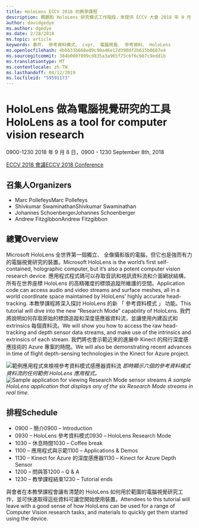 ```yaml
---
title: HoloLens ECCV 2018 的教學課程
description: 概觀和 HoloLens 研究模式工作階段，來提供 ECCV 大會 2018 年 9 月 8 日的排程。
author: davidgedye
ms.author: dgedye
ms.date: 2/28/2018
ms.topic: article
keywords: 事件、 參考資料模式、 cvpr、 電腦視覺、 參考資料、 HoloLens
ms.openlocfilehash: 4bbb33b668e09c90a46e17d390df2b615b0687e4
ms.sourcegitcommit: 384b0087899cd835a3a965f75c6f6c607c9edd1b
ms.translationtype: MT
ms.contentlocale: zh-TW
ms.lasthandoff: 04/12/2019
ms.locfileid: "59591173"
---
```

# <a name="hololens-as-a-tool-for-computer-vision-research"></a><span data-ttu-id="b1a88-104">HoloLens 做為電腦視覺研究的工具</span><span class="sxs-lookup"><span data-stu-id="b1a88-104">HoloLens as a tool for computer vision research</span></span>
<span data-ttu-id="b1a88-105">0900-1230 2018 年 9 月 8 日，</span><span class="sxs-lookup"><span data-stu-id="b1a88-105">0900 - 1230 September 8th, 2018</span></span>

[<span data-ttu-id="b1a88-106">ECCV 2018 會議</span><span class="sxs-lookup"><span data-stu-id="b1a88-106">ECCV 2018 Conference</span></span>](https://eccv2018.org)

## <a name="organizers"></a><span data-ttu-id="b1a88-107">召集人</span><span class="sxs-lookup"><span data-stu-id="b1a88-107">Organizers</span></span>
* <span data-ttu-id="b1a88-108">Marc Pollefeys</span><span class="sxs-lookup"><span data-stu-id="b1a88-108">Marc Pollefeys</span></span>
* <span data-ttu-id="b1a88-109">Shivkumar Swaminathan</span><span class="sxs-lookup"><span data-stu-id="b1a88-109">Shivkumar Swaminathan</span></span>
* <span data-ttu-id="b1a88-110">Johannes Schoenberger</span><span class="sxs-lookup"><span data-stu-id="b1a88-110">Johannes Schoenberger</span></span>
* <span data-ttu-id="b1a88-111">Andrew Fitzgibbon</span><span class="sxs-lookup"><span data-stu-id="b1a88-111">Andrew Fitzgibbon</span></span>

## <a name="overview"></a><span data-ttu-id="b1a88-112">總覽</span><span class="sxs-lookup"><span data-stu-id="b1a88-112">Overview</span></span>
<span data-ttu-id="b1a88-113">Microsoft HoloLens 全世界第一個獨立、 全像攝影版的電腦，但它也是強而有力的電腦視覺研究的裝置。</span><span class="sxs-lookup"><span data-stu-id="b1a88-113">Microsoft HoloLens is the world’s first self-contained, holographic computer, but it’s also a potent computer vision research device.</span></span>
<span data-ttu-id="b1a88-114">應用程式程式碼可以存取音訊和視訊資料流和介面網狀結構，所有在世界座標 HoloLens 的高精確度的標頭追蹤所維護的空間。</span><span class="sxs-lookup"><span data-stu-id="b1a88-114">Application code can access audio and video streams and surface meshes, all in a world coordinate space maintained by HoloLens’ highly accurate head-tracking.</span></span> <span data-ttu-id="b1a88-115">本教學課程將深入探討 HoloLens 的新 「 參考資料模式 」 功能。</span><span class="sxs-lookup"><span data-stu-id="b1a88-115">This tutorial will dive into the new “Research Mode” capability of HoloLens.</span></span>
<span data-ttu-id="b1a88-116">我們將說明如何存取原始的標頭追蹤和深度感應器資料流，並讓使用內建函式和 extrinsics 每個資料流。</span><span class="sxs-lookup"><span data-stu-id="b1a88-116">We will show you how to access the raw head-tracking and depth sensor data streams, and make use of the intrinsics and extrinsics of each stream.</span></span>  <span data-ttu-id="b1a88-117">我們將也會示範近來的進展中 Kinect 的飛行深度感應技術的 Azure 專案的時間。</span><span class="sxs-lookup"><span data-stu-id="b1a88-117">We will also be demonstrating recent advances in time of flight depth-sensing technologies in the Kinect for Azure project.</span></span>

<span data-ttu-id="b1a88-118">![範例應用程式來檢視參考資料模式感應器資料流](images/sensor-stream-viewer.jpg)
*即時顯示六個的參考資料模式資料流的任何範例 HoloLens 應用程式。*</span><span class="sxs-lookup"><span data-stu-id="b1a88-118">![Sample application for viewing Research Mode sensor streams](images/sensor-stream-viewer.jpg)
*A sample HoloLens application that displays any of the six Research Mode streams in real time.*</span></span>

## <a name="schedule"></a><span data-ttu-id="b1a88-119">排程</span><span class="sxs-lookup"><span data-stu-id="b1a88-119">Schedule</span></span>
* <span data-ttu-id="b1a88-120">0900 – 簡介</span><span class="sxs-lookup"><span data-stu-id="b1a88-120">0900 – Introduction</span></span>
* <span data-ttu-id="b1a88-121">0930 – HoloLens 參考資料模式</span><span class="sxs-lookup"><span data-stu-id="b1a88-121">0930 – HoloLens Research Mode</span></span>
* <span data-ttu-id="b1a88-122">1030 – 休息時間</span><span class="sxs-lookup"><span data-stu-id="b1a88-122">1030 – Coffee break</span></span>
* <span data-ttu-id="b1a88-123">1100 – 應用程式與示範</span><span class="sxs-lookup"><span data-stu-id="b1a88-123">1100 – Applications & Demos</span></span>
* <span data-ttu-id="b1a88-124">1130 – Kinect for Azure 的深度感應器</span><span class="sxs-lookup"><span data-stu-id="b1a88-124">1130 – Kinect for Azure Depth Sensor</span></span>
* <span data-ttu-id="b1a88-125">1200 – 問與答</span><span class="sxs-lookup"><span data-stu-id="b1a88-125">1200 – Q & A</span></span>
* <span data-ttu-id="b1a88-126">1230 – 教學課程結束</span><span class="sxs-lookup"><span data-stu-id="b1a88-126">1230 – Tutorial ends</span></span>

<span data-ttu-id="b1a88-127">與會者在本教學課程會讓有清楚的 HoloLens 如何用於範圍的電腦視覺研究工作，並可快速取得這些資料可讓您開始使用裝置。</span><span class="sxs-lookup"><span data-stu-id="b1a88-127">Attendees to this tutorial will leave with a good sense of how HoloLens can be used for a range of Computer Vision research tasks, and materials to quickly get them started using the device.</span></span>
